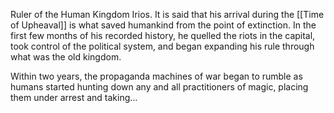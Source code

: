Ruler of the Human Kingdom Irios. It is said that his arrival during the [[Time of Upheaval]] is what saved humankind from the point of extinction.  In the first few months of his recorded history, he quelled the riots in the capital, took control of the political system, and began expanding his rule through what was the old kingdom.  

Within two years, the propaganda machines of war began to rumble as humans started hunting down any and all practitioners of magic, placing them under arrest and taking...